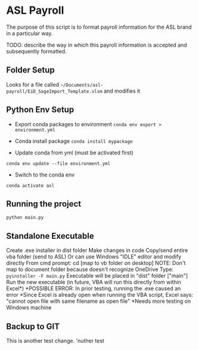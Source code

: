 # ASL Payroll

The purpose of this script is to format payroll information for the ASL brand in a particular way.

TODO: describe the way in which this payroll information is accepted and subsequently formatted.

## Folder Setup

Looks for a file called `~/Documents/asl-payroll/EiD_SageImport_Template.xlsm` and modifies it

## Python Env Setup
- Export conda packages to environment
`conda env export > environment.yml`

- Conda install package
`conda install mypackage`

- Update conda from yml (must be activated first)

`conda env update --file environment.yml`

- Switch to the conda env

`conda activate asl`

## Running the project

`python main.py`

## Standalone Executable
Create .exe installer in dist folder
Make changes in code
Copy/send entire vba folder (send to ASL)
Or can use Windows "IDLE" editor and modify directly
From cmd prompt:
cd [map to vb folder on desktop] NOTE: Don't map to document folder because doesn't recognize OneDrive
Type: `pyinstaller -F main.py`
Executable will be placed in "dist" folder ["main"]
Run the new executable (in future, VBA will run this directly from within Excel*)
*POSSIBLE ERROR: In prior testing, running the .exe caused an error
*Since Excel is already open when running the VBA script, Excel says: "cannot open file with same filename as open file"
*Needs more testing on Windows machine

## Backup to GIT

This is another test change.
'nuther test    